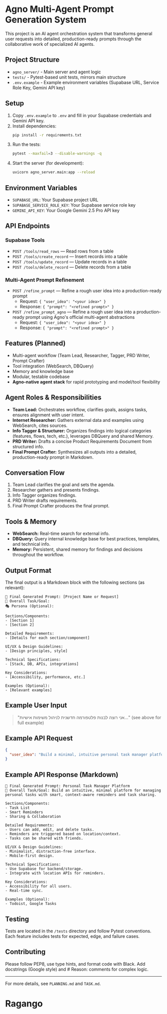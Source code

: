 # Agno Multi-Agent Prompt Generation System

This project is an AI agent orchestration system that transforms general user requests into detailed, production-ready prompts through the collaborative work of specialized AI agents.

## Project Structure
- `agno_server/` - Main server and agent logic
- `tests/` - Pytest-based unit tests, mirrors main structure
- `.env.example` - Example environment variables (Supabase URL, Service Role Key, Gemini API key)

## Setup
1. Copy `.env.example` to `.env` and fill in your Supabase credentials and Gemini API key.
2. Install dependencies:
   ```sh
   pip install -r requirements.txt
   ```
3. Run the tests:
   ```sh
   pytest --maxfail=3 --disable-warnings -q
   ```
4. Start the server (for development):
   ```sh
   uvicorn agno_server.main:app --reload
   ```

## Environment Variables
- `SUPABASE_URL`: Your Supabase project URL
- `SUPABASE_SERVICE_ROLE_KEY`: Your Supabase service role key
- `GEMINI_API_KEY`: Your Google Gemini 2.5 Pro API key

## API Endpoints

### Supabase Tools
- `POST /tools/read_rows` — Read rows from a table
- `POST /tools/create_record` — Insert records into a table
- `POST /tools/update_record` — Update records in a table
- `POST /tools/delete_record` — Delete records from a table

### Multi-Agent Prompt Refinement
- `POST /refine_prompt` — Refine a rough user idea into a production-ready prompt
  - Request: `{ "user_idea": "<your idea>" }`
  - Response: `{ "prompt": "<refined prompt>" }`
- `POST /refine_prompt_agno` — Refine a rough user idea into a production-ready prompt using Agno's official multi-agent abstractions
  - Request: `{ "user_idea": "<your idea>" }`
  - Response: `{ "prompt": "<refined prompt>" }`

## Features (Planned)
- Multi-agent workflow (Team Lead, Researcher, Tagger, PRD Writer, Prompt Crafter)
- Tool integration (WebSearch, DBQuery)
- Memory and knowledge base
- Modular, testable codebase
- **Agno-native agent stack** for rapid prototyping and model/tool flexibility

## Agent Roles & Responsibilities
- **Team Lead:** Orchestrates workflow, clarifies goals, assigns tasks, ensures alignment with user intent.
- **Internet Researcher:** Gathers external data and examples using WebSearch, cites sources.
- **Info Tagger & Structurer:** Organizes findings into logical categories (features, flows, tech, etc.), leverages DBQuery and shared Memory.
- **PRD Writer:** Drafts a concise Product Requirements Document from structured info.
- **Final Prompt Crafter:** Synthesizes all outputs into a detailed, production-ready prompt in Markdown.

## Conversation Flow
1. Team Lead clarifies the goal and sets the agenda.
2. Researcher gathers and presents findings.
3. Info Tagger organizes findings.
4. PRD Writer drafts requirements.
5. Final Prompt Crafter produces the final prompt.

## Tools & Memory
- **WebSearch:** Real-time search for external info.
- **DBQuery:** Query internal knowledge base for best practices, templates, and technical info.
- **Memory:** Persistent, shared memory for findings and decisions throughout the workflow.

## Output Format
The final output is a Markdown block with the following sections (as relevant):

```
🚀 Final Generated Prompt: [Project Name or Request]
🎯 Overall Task/Goal:
🎭 Persona (Optional):

Sections/Components:
- [Section 1]
- [Section 2]

Detailed Requirements:
- [Details for each section/component]

UI/UX & Design Guidelines:
- [Design principles, style]

Technical Specifications:
- [Stack, DB, APIs, integrations]

Key Considerations:
- [Accessibility, performance, etc.]

Examples (Optional):
- [Relevant examples]
```

## Example User Input
> "אני רוצה לבנות פלטפורמה חדשנית לניהול משימות אישיות..." (see above for full example)

## Example API Request
```json
{
  "user_idea": "Build a minimal, intuitive personal task manager platform with smart reminders and sharing."
}
```

## Example API Response (Markdown)
```
🚀 Final Generated Prompt: Personal Task Manager Platform
🎯 Overall Task/Goal: Build an intuitive, minimal platform for managing personal tasks with smart, context-aware reminders and task sharing.

Sections/Components:
- Task List
- Smart Reminders
- Sharing & Collaboration

Detailed Requirements:
- Users can add, edit, and delete tasks.
- Reminders are triggered based on location/context.
- Tasks can be shared with friends.

UI/UX & Design Guidelines:
- Minimalist, distraction-free interface.
- Mobile-first design.

Technical Specifications:
- Use Supabase for backend/storage.
- Integrate with location APIs for reminders.

Key Considerations:
- Accessibility for all users.
- Real-time sync.

Examples (Optional):
- Todoist, Google Tasks
```

## Testing
Tests are located in the `/tests` directory and follow Pytest conventions. Each feature includes tests for expected, edge, and failure cases.

## Contributing
Please follow PEP8, use type hints, and format code with Black. Add docstrings (Google style) and # Reason: comments for complex logic.

---
For more details, see `PLANNING.md` and `TASK.md`.
# Ragango
